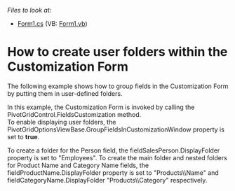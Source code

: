 <!-- default file list -->
*Files to look at*:

* [Form1.cs](./CS/XtraPivotGrid_UserFolders/Form1.cs) (VB: [Form1.vb](./VB/XtraPivotGrid_UserFolders/Form1.vb))
<!-- default file list end -->
# How to create user folders within the Customization Form


<p>The following example shows how to group fields in the Customization Form by putting them in user-defined folders.</p><p>In this example, the Customization Form is invoked by calling the PivotGridControl.FieldsCustomization method.<br />
To enable displaying user folders, the PivotGridOptionsViewBase.GroupFieldsInCustomizationWindow property is set to <strong>true</strong>.</p><p>To create a folder for the Person field, the fieldSalesPerson.DisplayFolder property is set to "Employees". To create the main folder and nested folders for Product Name and Category Name fields, the fieldProductName.DisplayFolder property is set to "Products\\Name" and fieldCategoryName.DisplayFolder "Products\\Category" respectively.</p>

<br/>


